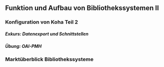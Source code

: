 ## Funktion und Aufbau von Bibliothekssystemen II ##

### Konfiguration von Koha Teil 2 
##### Exkurs: Datenexport und Schnittstellen  
##### Übung: OAI-PMH  
### Marktüberblick Bibliothekssysteme
